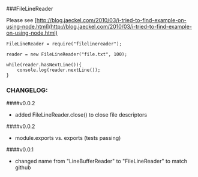 ###FileLineReader

Please see [http://blog.jaeckel.com/2010/03/i-tried-to-find-example-on-using-node.html](http://blog.jaeckel.com/2010/03/i-tried-to-find-example-on-using-node.html)

```
FileLineReader = require("filelinereader");

reader = new FileLineReader("file.txt", 100);

while(reader.hasNextLine()){
	console.log(reader.nextLine());
}
```

### CHANGELOG:

####v0.0.2
* added FileLineReader.close() to close file descriptors

####v0.0.2
* module.exports vs. exports (tests passing)

####v0.0.1
* changed name from "LineBufferReader" to "FileLineReader" to match github

